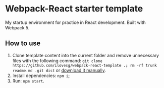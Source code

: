 # Webpack-React starter template

My startup environment for practice in React development. Built with Webpack 5.

## How to use

1. Clone template content into the current folder and remove unnecessary files with the following command: `git clone https://github.com/ilovesg/webpack-react-template .; rm -rf trunk readme.md .git dist` or [download it manually](https://github.com/ilovesg/webpack-react-template/archive/refs/heads/main.zip).
2. Install dependencies: `npm i`;
3. Run: `npm start`.